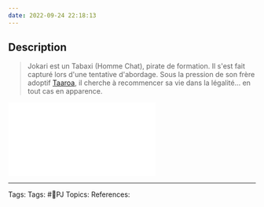 ```yaml
---
date: 2022-09-24 22:18:13
---
```


## Description
> Jokari est un Tabaxi (Homme Chat), pirate de formation. Il s'est fait capturé lors d'une tentative d'abordage. Sous la pression de son frère adoptif [Taaroa](#Taaroa), il cherche à recommencer sa vie dans la légalité... en tout cas en apparence.

![Feuille de personnage - Jokari](../💡Resources/assets/Feuille%20de%20personnage%20-%20Jokari.pdf)

___
Tags:  Tags: #👤PJ
Topics:
References:








